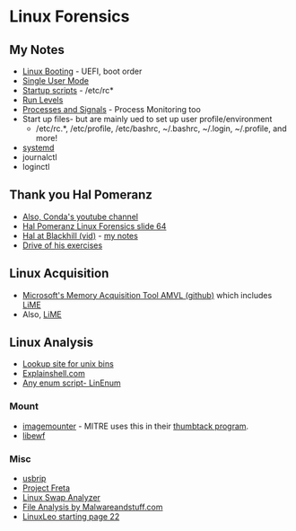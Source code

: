 # Linux Forensics

## My Notes

- [Linux Booting](LinuxBooting.md) - UEFI, boot order
- [Single User Mode](singleusermode.md)
- [Startup scripts](startupScripts.md) - /etc/rc*
- [Run Levels](runLevels.md)
- [Processes and Signals](PandS.md) - Process Monitoring too
- Start up files- but are mainly ued to set up user profile/environment
  - /etc/rc.*, /etc/profile, /etc/bashrc, ~/.bashrc, ~/.login, ~/.profile, and more!
- [systemd](systemd_ddive.md)
- journalctl
- loginctl


## Thank you Hal Pomeranz
- [Also, Conda's youtube channel](https://www.youtube.com/watch?list=PLDrNMcTNhhYrBNZ_FdtMq-gLFQeUZFzWV&v=E4_n_RbyoxQ&feature=emb_logo)
- [Hal Pomeranz Linux Forensics slide 64](https://archive.org/details/HalLinuxForensics/page/n1/mode/2up)
- [Hal at Blackhill (vid)](https://www.blackhillsinfosec.com/webcast-linux-forensics-magical-mystery-tour-with-hal-pomeranz/) - [my notes](Hal_MagicalMysteryTour.md)
- [Drive of his exercises](https://drive.google.com/drive/folders/1mb5Qf8PEuf03RJNR0Bs1KSQfiL8zanBR)


 ## Linux Acquisition

 - [Microsoft's Memory Acquisition Tool AMVL (github)](https://github.com/microsoft/avml) which includes [LiME](https://code.google.com/p/lime-forensics)
 - Also, [LiME](https://github.com/504ensicsLabs/LiME)

 ## Linux Analysis
 
 - [Lookup site for unix bins](gtfobins.github.io/)
 - [Explainshell.com](https://explainshell.com)
 - [Any enum script- LinEnum](https://github.com/rebootuser/LinEnum/blob/master/LinEnum.sh)

### Mount

- [imagemounter](https://github.com/ralphje/imagemounter) - MITRE uses this in their [thumbtack program](https://github.com/mitre/thumbtack).
- [libewf](https://github.com/libyal/libewf)

### Misc
- [usbrip](https://www.youtube.com/watch?v=DP4ScSp_2yE)
- [Project Freta](https://docs.microsoft.com/en-us/security/research/project-freta/)
- [Linux Swap Analyzer](https://github.com/sevagas/swap_digger)
- [File Analysis by Malwareandstuff.com](https://malwareandstuff.com/linux-windows-internals-process-structures/?utm_source=rss&utm_medium=rss&utm_campaign=linux-windows-internals-process-structures)
- [LinuxLeo starting page 22](https://linuxleo.com/Docs/LinuxLeo_4.93.pdf)

